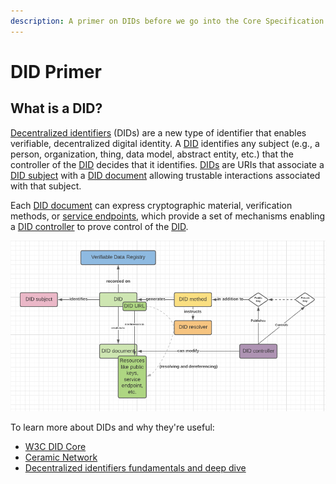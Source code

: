 ```yaml
---
description: A primer on DIDs before we go into the Core Specification of GeoDIDs
---
```


# DID Primer

## What is a DID?

[Decentralized identifiers](https://www.w3.org/TR/did-core/#dfn-decentralized-identifiers) \(DIDs\) are a new type of identifier that enables verifiable, decentralized digital identity. A [DID](https://www.w3.org/TR/did-core/#dfn-decentralized-identifiers) identifies any subject \(e.g., a person, organization, thing, data model, abstract entity, etc.\) that the controller of the [DID](https://www.w3.org/TR/did-core/#dfn-decentralized-identifiers) decides that it identifies. [DIDs](https://www.w3.org/TR/did-core/#dfn-decentralized-identifiers) are URIs that associate a [DID subject](https://www.w3.org/TR/did-core/#dfn-did-subjects) with a [DID document](https://www.w3.org/TR/did-core/#dfn-did-documents) allowing trustable interactions associated with that subject.

Each [DID document](https://www.w3.org/TR/did-core/#dfn-did-documents) can express cryptographic material, verification methods, or [service endpoints](https://www.w3.org/TR/did-core/#dfn-service-endpoints), which provide a set of mechanisms enabling a [DID controller](https://www.w3.org/TR/did-core/#dfn-did-controllers) to prove control of the [DID](https://www.w3.org/TR/did-core/#dfn-decentralized-identifiers).



![Figure 1: The basic architecture of the DID ](../../.gitbook/assets/screen-shot-2021-01-10-at-10.40.34-am.png)

To learn more about DIDs and why they're useful:

* [W3C DID Core](https://w3c.github.io/did-core/)
* [Ceramic Network](https://ceramic.network/)
* [Decentralized identifiers fundamentals and deep dive](https://www.youtube.com/watch?v=SHuRRaOBMz4)


